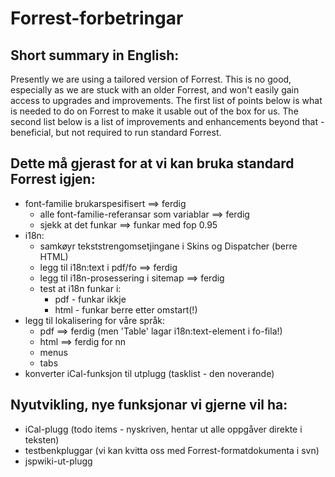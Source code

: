 # Forrest-forbetringar

## Short summary in English:

Presently we are using a tailored version of Forrest. This is no good, especially as we are stuck with an older Forrest, and won't easily gain access to upgrades and improvements. The first list of points below is what is needed to do on Forrest to make it usable out of the box for us. The second list below is a list of improvements and enhancements beyond that - beneficial, but not required to run standard Forrest.

## Dette må gjerast for at vi kan bruka standard Forrest igjen:

- font-familie brukarspesifisert ==> ferdig
  - alle font-familie-referansar som variablar ==> ferdig
  - sjekk at det funkar ==> funkar med fop 0.95
- i18n:
  - samkøyr tekststrengomsetjingane i Skins og Dispatcher (berre HTML)
  - legg til i18n:text i pdf/fo ==> ferdig
  - legg til i18n-prosessering i sitemap ==> ferdig
  - test at i18n funkar i:
    - pdf - funkar ikkje
    - html - funkar berre etter omstart(!)
- legg til lokalisering for våre språk:
  - pdf ==> ferdig (men 'Table' lagar i18n:text-element i fo-fila!)
  - html ==> ferdig for nn
  - menus
  - tabs
- konverter iCal-funksjon til utplugg (tasklist - den noverande)

## Nyutvikling, nye funksjonar vi gjerne vil ha:

- iCal-plugg (todo items - nyskriven, hentar ut alle oppgåver direkte i teksten)
- testbenkpluggar (vi kan kvitta oss med Forrest-formatdokumenta i svn)
- jspwiki-ut-plugg
